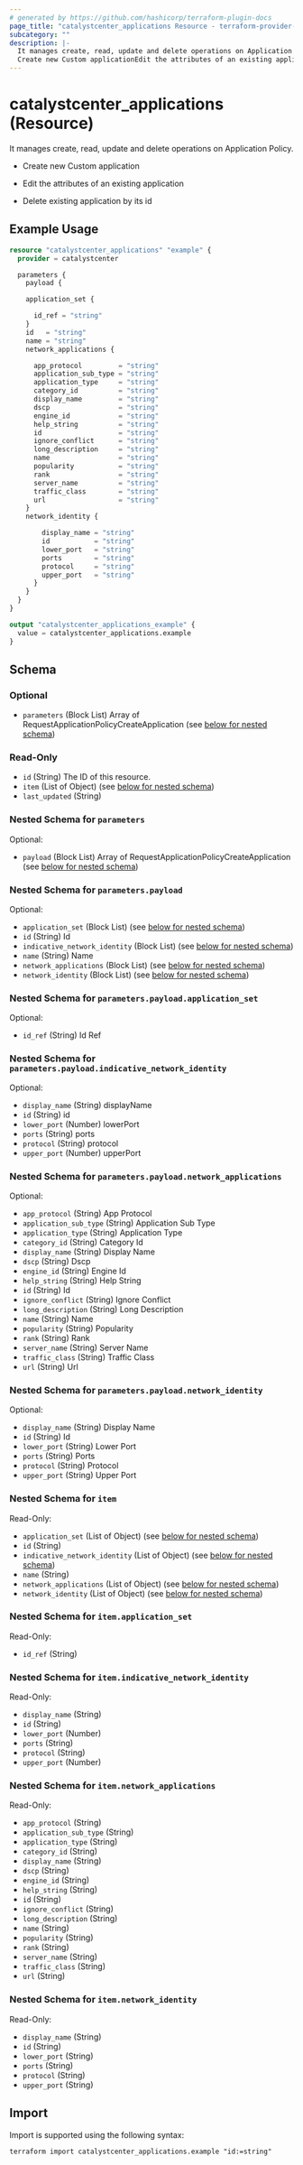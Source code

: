 ```yaml
---
# generated by https://github.com/hashicorp/terraform-plugin-docs
page_title: "catalystcenter_applications Resource - terraform-provider-catalystcenter"
subcategory: ""
description: |-
  It manages create, read, update and delete operations on Application Policy.
  Create new Custom applicationEdit the attributes of an existing applicationDelete existing application by its id
---
```


# catalystcenter_applications (Resource)

It manages create, read, update and delete operations on Application Policy.

- Create new Custom application

- Edit the attributes of an existing application

- Delete existing application by its id

## Example Usage

```terraform
resource "catalystcenter_applications" "example" {
  provider = catalystcenter

  parameters {
    payload {

    application_set {

      id_ref = "string"
    }
    id   = "string"
    name = "string"
    network_applications {

      app_protocol         = "string"
      application_sub_type = "string"
      application_type     = "string"
      category_id          = "string"
      display_name         = "string"
      dscp                 = "string"
      engine_id            = "string"
      help_string          = "string"
      id                   = "string"
      ignore_conflict      = "string"
      long_description     = "string"
      name                 = "string"
      popularity           = "string"
      rank                 = "string"
      server_name          = "string"
      traffic_class        = "string"
      url                  = "string"
    }
    network_identity {

        display_name = "string"
        id           = "string"
        lower_port   = "string"
        ports        = "string"
        protocol     = "string"
        upper_port   = "string"
      }
    }
  }
}

output "catalystcenter_applications_example" {
  value = catalystcenter_applications.example
}
```

<!-- schema generated by tfplugindocs -->
## Schema

### Optional

- `parameters` (Block List) Array of RequestApplicationPolicyCreateApplication (see [below for nested schema](#nestedblock--parameters))

### Read-Only

- `id` (String) The ID of this resource.
- `item` (List of Object) (see [below for nested schema](#nestedatt--item))
- `last_updated` (String)

<a id="nestedblock--parameters"></a>
### Nested Schema for `parameters`

Optional:

- `payload` (Block List) Array of RequestApplicationPolicyCreateApplication (see [below for nested schema](#nestedblock--parameters--payload))

<a id="nestedblock--parameters--payload"></a>
### Nested Schema for `parameters.payload`

Optional:

- `application_set` (Block List) (see [below for nested schema](#nestedblock--parameters--payload--application_set))
- `id` (String) Id
- `indicative_network_identity` (Block List) (see [below for nested schema](#nestedblock--parameters--payload--indicative_network_identity))
- `name` (String) Name
- `network_applications` (Block List) (see [below for nested schema](#nestedblock--parameters--payload--network_applications))
- `network_identity` (Block List) (see [below for nested schema](#nestedblock--parameters--payload--network_identity))

<a id="nestedblock--parameters--payload--application_set"></a>
### Nested Schema for `parameters.payload.application_set`

Optional:

- `id_ref` (String) Id Ref


<a id="nestedblock--parameters--payload--indicative_network_identity"></a>
### Nested Schema for `parameters.payload.indicative_network_identity`

Optional:

- `display_name` (String) displayName
- `id` (String) id
- `lower_port` (Number) lowerPort
- `ports` (String) ports
- `protocol` (String) protocol
- `upper_port` (Number) upperPort


<a id="nestedblock--parameters--payload--network_applications"></a>
### Nested Schema for `parameters.payload.network_applications`

Optional:

- `app_protocol` (String) App Protocol
- `application_sub_type` (String) Application Sub Type
- `application_type` (String) Application Type
- `category_id` (String) Category Id
- `display_name` (String) Display Name
- `dscp` (String) Dscp
- `engine_id` (String) Engine Id
- `help_string` (String) Help String
- `id` (String) Id
- `ignore_conflict` (String) Ignore Conflict
- `long_description` (String) Long Description
- `name` (String) Name
- `popularity` (String) Popularity
- `rank` (String) Rank
- `server_name` (String) Server Name
- `traffic_class` (String) Traffic Class
- `url` (String) Url


<a id="nestedblock--parameters--payload--network_identity"></a>
### Nested Schema for `parameters.payload.network_identity`

Optional:

- `display_name` (String) Display Name
- `id` (String) Id
- `lower_port` (String) Lower Port
- `ports` (String) Ports
- `protocol` (String) Protocol
- `upper_port` (String) Upper Port




<a id="nestedatt--item"></a>
### Nested Schema for `item`

Read-Only:

- `application_set` (List of Object) (see [below for nested schema](#nestedobjatt--item--application_set))
- `id` (String)
- `indicative_network_identity` (List of Object) (see [below for nested schema](#nestedobjatt--item--indicative_network_identity))
- `name` (String)
- `network_applications` (List of Object) (see [below for nested schema](#nestedobjatt--item--network_applications))
- `network_identity` (List of Object) (see [below for nested schema](#nestedobjatt--item--network_identity))

<a id="nestedobjatt--item--application_set"></a>
### Nested Schema for `item.application_set`

Read-Only:

- `id_ref` (String)


<a id="nestedobjatt--item--indicative_network_identity"></a>
### Nested Schema for `item.indicative_network_identity`

Read-Only:

- `display_name` (String)
- `id` (String)
- `lower_port` (Number)
- `ports` (String)
- `protocol` (String)
- `upper_port` (Number)


<a id="nestedobjatt--item--network_applications"></a>
### Nested Schema for `item.network_applications`

Read-Only:

- `app_protocol` (String)
- `application_sub_type` (String)
- `application_type` (String)
- `category_id` (String)
- `display_name` (String)
- `dscp` (String)
- `engine_id` (String)
- `help_string` (String)
- `id` (String)
- `ignore_conflict` (String)
- `long_description` (String)
- `name` (String)
- `popularity` (String)
- `rank` (String)
- `server_name` (String)
- `traffic_class` (String)
- `url` (String)


<a id="nestedobjatt--item--network_identity"></a>
### Nested Schema for `item.network_identity`

Read-Only:

- `display_name` (String)
- `id` (String)
- `lower_port` (String)
- `ports` (String)
- `protocol` (String)
- `upper_port` (String)

## Import

Import is supported using the following syntax:

```shell
terraform import catalystcenter_applications.example "id:=string"
```
